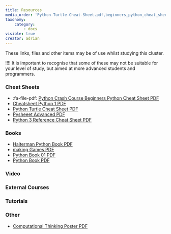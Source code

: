 ```yaml
---
title: Resources
media_order: 'Python-Turtle-Cheat-Sheet.pdf,beginners_python_cheat_sheet_pcc_all.pdf,cheatsheet-python-1.pdf,computational-thinking-poster.pdf,Haltermanpythonbook.pdf,makinggames.pdf,pysheeet-advanced.pdf,python_book_01.pdf,Python3_reference_cheat_sheet.pdf,pythonbook.pdf'
taxonomy:
    category:
        - docs
visible: true
creator: adrian
---
```


These links, files and other items may be of use whilst studying this cluster.

!!!! It is important to recognise that some of these may not be suitable for your level of study, but aimed at more advanced students and programmers.

### Cheat Sheets
* :fa-file-pdf: [Python Crash Course Beginners Python Cheat Sheet PDF](beginners_python_cheat_sheet_pcc_all.pdf)
* [Cheatsheet Python 1 PDF](cheatsheet-python-1.pdf)
* [Python Turtle Cheat Sheet PDF](Python-Turtle-Cheat-Sheet.pdf)
* [Pysheeet Advanced PDF](pysheeet-advanced.pdf)
* [Python 3 Reference Cheat Sheet PDF](Python3_reference_cheat_sheet.pdf)

### Books
* [Halterman Python Book PDF](Haltermanpythonbook.pdf)
* [making Games PDF](makinggames.pdf)
* [Python Book 01 PDF](python_book_01.pdf)
* [Python Book PDF](pythonbook.pdf)

### Video

### External Courses

### Tutorials

### Other
* [Computational Thinking Poster PDF](computational-thinking-poster.pdf)
